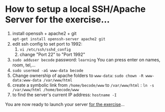 # How to setup a local SSH/Apache Server for the exercise...


1. install openssh  + apache2 + git   
 `apt-get install openssh-server apache2 git`
2. edit ssh config to set port to 1992:
	1. `vi /etc/ssh/sshd_config`
	2. change "Port 22" to "Port 1992"
3. `sudo adduser becode`  password: `learning`
You can press enter on names, room, tel,...
4. `sudo usermod -aG www-data becode`
5. Change ownership of apache folders to `www-data`:  `sudo chown -R www-data:www-data /var/www/html` 
6. create a symbolic link from `/home/becode/www` to `/var/www/html` : 
`ln -s /var/www/html /home/becode/www`
7. to find the server's current IP address: 
 `hostname -I`


You are now ready to launch your server [for the exercise](./readme.md)...
